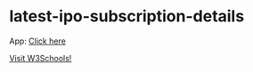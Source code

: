 # latest-ipo-subscription-details

App: <a href="https://ipo-subscription-details.herokuapp.com/" target="_blank">Click here</a>

<a href="https://www.w3schools.com/" target="_blank">Visit W3Schools!</a>
